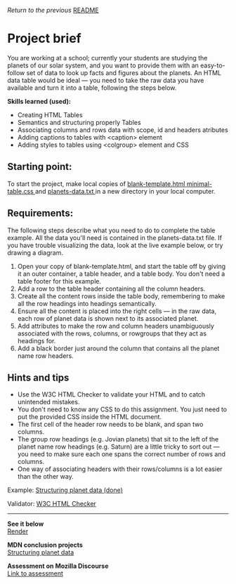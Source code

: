 <span><i>Return to the previous</i> <a href="https://github.com/alexandre-j-dev/MDN-Mozilla-Developer-Network-HTML/tree/HTML/Projects_%20Structuring%20planet%20data"> README</a></span>

<h1> Project brief </h1>

<p>You are working at a school; currently your students are studying the planets of our solar system, and you want to provide them with an easy-to-follow set of data to look up facts and figures about the planets. An HTML data table would be ideal — you need to take the raw data you have available and turn it into a table, following the steps below.</p>

<strong>Skills learned (used):</strong>
<ul>
<li>Creating HTML Tables</li>
<li>Semantics and structuring properly Tables</li>
<li>Associating columns and rows data with scope, id and headers atributes</li>
<li>Adding captions to tables with &lt;caption&gt; element</li>
<li>Adding styles to tables using &lt;colgroup&gt; element and CSS</li>
</ul>

<h2> Starting point: </h2>
<p>To start the project, make local copies of <a href="https://github.com/mdn/learning-area/blob/main/html/tables/assessment-start/blank-template.html"> blank-template.html </a> <a href="https://github.com/mdn/learning-area/blob/main/html/tables/assessment-start/minimal-table.css"> minimal-table.css </a> and <a href="https://github.com/mdn/learning-area/blob/main/html/tables/assessment-start/planets-data.txt"> planets-data.txt </a>  in a new directory in your local computer. </p>


<h2> Requirements: </h2> 

<p>The following steps describe what you need to do to complete the table example. All the data you'll need is contained in the planets-data.txt file. If you have trouble visualizing the data, look at the live example below, or try drawing a diagram.</p>

<ol> 
<li>Open your copy of blank-template.html, and start the table off by giving it an outer container, a table header, and a table body. You don't need a table footer for this example.</li>
<li>Add a row to the table header containing all the column headers.</li>
<li>Create all the content rows inside the table body, remembering to make all the row headings into headings semantically.</li>
<li>Ensure all the content is placed into the right cells — in the raw data, each row of planet data is shown next to its associated planet.</li>
<li>Add attributes to make the row and column headers unambiguously associated with the rows, columns, or rowgroups that they act as headings for.</li>
<li>Add a black border just around the column that contains all the planet name row headers.</li>
</ol>


<h2>Hints and tips</h2>
<ul>
<li>Use the W3C HTML Checker to validate your HTML and to catch unintended mistakes.</li>
<li>You don't need to know any CSS to do this assignment. You just need to put the provided CSS inside the HTML document.</li>
<li>The first cell of the header row needs to be blank, and span two columns.</li>
<li>The group row headings (e.g. Jovian planets) that sit to the left of the planet name row headings (e.g. Saturn) are a little tricky to sort out — you need to make sure each one spans the correct number of rows and columns.</li>
<li>One way of associating headers with their rows/columns is a lot easier than the other way.</li>
</ul>

Example:
<a href="https://mdn.github.io/learning-area/html/tables/assessment-finished/planets-data.html"> 
Structuring planet data (done) </a>


Validator:
<a href="https://validator.w3.org">W3C HTML Checker</a>  <br><hr>
  
<strong>See it below</strong><br>
<a href="https://htmlpreview.github.io/?https://github.com/alexandre-j-dev/MDN-Mozilla-Developer-Network-HTML/blob/HTML/Projects_%20Structuring%20planet%20data/index.html"> Render </a><br>

<strong>MDN conclusion projects</strong><br>
<a href="https://developer.mozilla.org/en-US/docs/Learn/HTML/Tables/Structuring_planet_data"> Structuring planet data </a>

<strong>Assessment on Mozilla Discourse</strong><br>
<a href="">Link to assessment </a>
